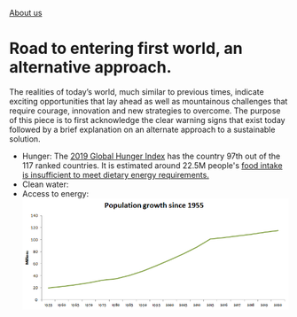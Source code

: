 [About us](Aboutus.md)
# Road to entering first world, an alternative approach.

The realities of today’s world, much similar to previous times, indicate exciting opportunities that lay ahead as well as mountainous challenges that require courage, innovation and new strategies to overcome. The purpose of this piece is to first acknowledge the clear warning signs that exist today followed by a brief explanation on an alternate approach to a sustainable solution. 
* Hunger: The [2019 Global Hunger Index](https://www.globalhungerindex.org/ethiopia.html) has the country 97th out of the 117 ranked countries. It is estimated around 22.5M people's [food intake is insufficient to meet dietary energy requirements.](https://www.macrotrends.net/countries/ETH/ethiopia/hunger-statistics) 
* Clean water:
* Access to energy: 
![ethpop](images/epop.PNG " Population in Year 2020 ~ 115 M")
